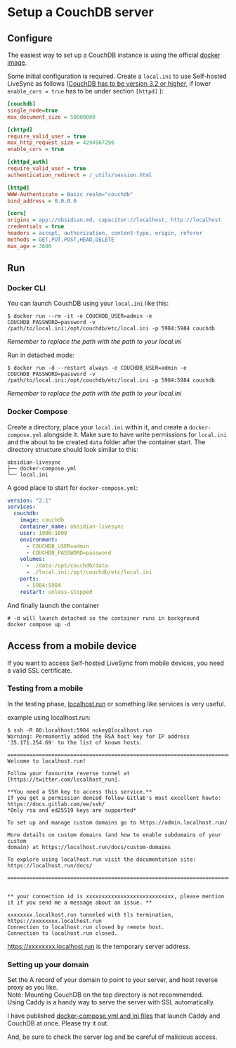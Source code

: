 # Setup a CouchDB server

## Configure

The easiest way to set up a CouchDB instance is using the official [docker image](https://hub.docker.com/_/couchdb).

Some initial configuration is required. Create a `local.ini` to use Self-hosted LiveSync as follows ([CouchDB has to be version 3.2 or higher](https://docs.couchdb.org/en/latest/config/http.html#chttpd/enable_cors), if lower `enable_cors = true` has to be under section `[httpd]` ):

```ini
[couchdb]
single_node=true
max_document_size = 50000000

[chttpd]
require_valid_user = true
max_http_request_size = 4294967296
enable_cors = true

[chttpd_auth]
require_valid_user = true
authentication_redirect = /_utils/session.html

[httpd]
WWW-Authenticate = Basic realm="couchdb"
bind_address = 0.0.0.0

[cors]
origins = app://obsidian.md, capacitor://localhost, http://localhost
credentials = true
headers = accept, authorization, content-type, origin, referer
methods = GET,PUT,POST,HEAD,DELETE
max_age = 3600
```

## Run

### Docker CLI

You can launch CouchDB using your `local.ini` like this:
```
$ docker run --rm -it -e COUCHDB_USER=admin -e COUCHDB_PASSWORD=password -v /path/to/local.ini:/opt/couchdb/etc/local.ini -p 5984:5984 couchdb
```
*Remember to replace the path with the path to your local.ini*

Run in detached mode:
```
$ docker run -d --restart always -e COUCHDB_USER=admin -e COUCHDB_PASSWORD=password -v /path/to/local.ini:/opt/couchdb/etc/local.ini -p 5984:5984 couchdb
```
*Remember to replace the path with the path to your local.ini*

### Docker Compose
Create a directory, place your `local.ini` within it, and create a `docker-compose.yml` alongside it. Make sure to have write permissions for `local.ini` and the about to be created `data` folder after the container start. The directory structure should look similar to this:
```
obsidian-livesync
├── docker-compose.yml
└── local.ini
```

A good place to start for `docker-compose.yml`:
```yaml
version: "2.1"
services:
  couchdb:
    image: couchdb
    container_name: obsidian-livesync
    user: 1000:1000
    environment:
      - COUCHDB_USER=admin
      - COUCHDB_PASSWORD=password
    volumes:
      - ./data:/opt/couchdb/data
      - ./local.ini:/opt/couchdb/etc/local.ini
    ports:
      - 5984:5984
    restart: unless-stopped
```

And finally launch the container
```
# -d will launch detached so the container runs in background
docker compose up -d
```

## Access from a mobile device
If you want to access Self-hosted LiveSync from mobile devices, you need a valid SSL certificate.

### Testing from a mobile
In the testing phase, [localhost.run](https://localhost.run/) or something like services is very useful.

example using localhost.run:
```
$ ssh -R 80:localhost:5984 nokey@localhost.run
Warning: Permanently added the RSA host key for IP address '35.171.254.69' to the list of known hosts.

===============================================================================
Welcome to localhost.run!

Follow your favourite reverse tunnel at [https://twitter.com/localhost_run].

**You need a SSH key to access this service.**
If you get a permission denied follow Gitlab's most excellent howto:
https://docs.gitlab.com/ee/ssh/
*Only rsa and ed25519 keys are supported*

To set up and manage custom domains go to https://admin.localhost.run/

More details on custom domains (and how to enable subdomains of your custom
domain) at https://localhost.run/docs/custom-domains

To explore using localhost.run visit the documentation site:
https://localhost.run/docs/

===============================================================================


** your connection id is xxxxxxxxxxxxxxxxxxxxxxxxxxxx, please mention it if you send me a message about an issue. **

xxxxxxxx.localhost.run tunneled with tls termination, https://xxxxxxxx.localhost.run
Connection to localhost.run closed by remote host.
Connection to localhost.run closed.
```

https://xxxxxxxx.localhost.run is the temporary server address.

### Setting up your domain

Set the A record of your domain to point to your server, and host reverse proxy as you like.  
Note: Mounting CouchDB on the top directory is not recommended.  
Using Caddy is a handy way to serve the server with SSL automatically.

I have published [docker-compose.yml and ini files](https://github.com/vrtmrz/self-hosted-livesync-server) that launch Caddy and CouchDB at once. Please try it out.

And, be sure to check the server log and be careful of malicious access.
